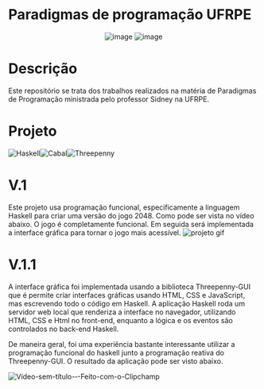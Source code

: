 # Paradigmas de programação UFRPE
<p align="center">
  <img src="https://github.com/user-attachments/assets/157a5d93-aaa7-436b-a0c2-d3099d8fd18a" alt="image">
  <img src="https://github.com/user-attachments/assets/aa87609e-1904-4392-b7c7-17e657dbe9fd" alt="image">
</p>

# Descrição 

Este repositório se trata dos trabalhos realizados na matéria de Paradigmas de Programação ministrada pelo professor Sidney na UFRPE.

# Projeto
![Haskell](https://img.shields.io/badge/Haskell-%235e5086?style=for-the-badge&logo=haskell&logoColor=white)![Cabal](https://img.shields.io/badge/Cabal-%23007ACC?style=for-the-badge&logoColor=white)![Threepenny](https://img.shields.io/badge/Threepenny--GUI-%2331868f?style=for-the-badge)

# V.1

Este projeto usa programação funcional, especificamente a linguagem Haskell para criar uma versão do jogo 2048. Como pode ser vista no vídeo abaixo. O jogo é completamente funcional. Em seguida será implementada a interface gráfica para tornar o jogo mais acessível.
![projeto gif](https://github.com/user-attachments/assets/161fa44a-b87b-4310-9c9f-862e451f53ed) 

# V.1.1

A interface gráfica foi implementada usando a biblioteca Threepenny-GUI que é permite criar interfaces gráficas usando HTML, CSS e JavaScript, mas escrevendo todo o código em Haskell. A aplicação Haskell roda um servidor web local que renderiza a interface no navegador, utilizando HTML, CSS e Html no front-end, enquanto a lógica e os eventos são controlados no back-end Haskell.

De maneira geral, foi uma experiência bastante interessante utilizar a programação funcional do haskell junto a programação reativa do Threepenny-GUI. O resultado da aplicação pode ser visto abaixo.


![Vídeo-sem-título-‐-Feito-com-o-Clipchamp](https://github.com/user-attachments/assets/e8344381-bbf7-41e6-9599-11674bc80a80)
